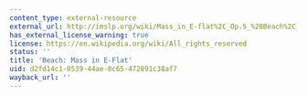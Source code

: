 ```yaml
---
content_type: external-resource
external_url: http://imslp.org/wiki/Mass_in_E-flat%2C_Op.5_%28Beach%2C_Amy_%28Mrs._H._H._A.%29%29
has_external_license_warning: true
license: https://en.wikipedia.org/wiki/All_rights_reserved
status: ''
title: 'Beach: Mass in E-Flat'
uid: d2fd14c1-0539-44ae-8c65-472891c38af7
wayback_url: ''
---
```

